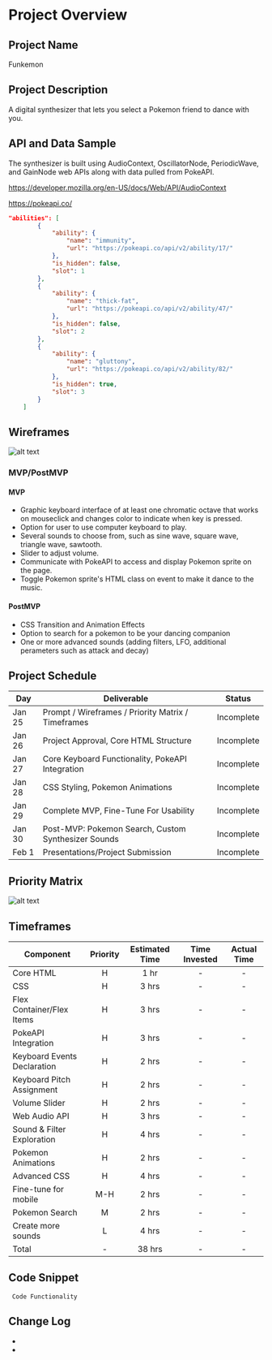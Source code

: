 # Project Overview

## Project Name

Funkemon

## Project Description

A digital synthesizer that lets you select a Pokemon friend to dance with you.

## API and Data Sample

The synthesizer is built using AudioContext, OscillatorNode, PeriodicWave, and GainNode web APIs along with data pulled from PokeAPI.

https://developer.mozilla.org/en-US/docs/Web/API/AudioContext

https://pokeapi.co/

```json
"abilities": [
        {
            "ability": {
                "name": "immunity",
                "url": "https://pokeapi.co/api/v2/ability/17/"
            },
            "is_hidden": false,
            "slot": 1
        },
        {
            "ability": {
                "name": "thick-fat",
                "url": "https://pokeapi.co/api/v2/ability/47/"
            },
            "is_hidden": false,
            "slot": 2
        },
        {
            "ability": {
                "name": "gluttony",
                "url": "https://pokeapi.co/api/v2/ability/82/"
            },
            "is_hidden": true,
            "slot": 3
        }
    ]    
```

## Wireframes

![alt text](https://i.imgur.com/f2EdxIh.png "Wireframe")

### MVP/PostMVP

#### MVP 

- Graphic keyboard interface of at least one chromatic octave that works on mouseclick and changes color to indicate when key is pressed.
- Option for user to use computer keyboard to play.
- Several sounds to choose from, such as sine wave, square wave, triangle wave, sawtooth.
- Slider to adjust volume.
- Communicate with PokeAPI to access and display Pokemon sprite on the page.
- Toggle Pokemon sprite's HTML class on event to make it dance to the music.

#### PostMVP  

- CSS Transition and Animation Effects
- Option to search for a pokemon to be your dancing companion
- One or more advanced sounds (adding filters, LFO, additional perameters such as attack and decay)

## Project Schedule 

|  Day | Deliverable | Status
|---|---| ---|
|Jan 25| Prompt / Wireframes / Priority Matrix / Timeframes | Incomplete
|Jan 26| Project Approval, Core HTML Structure | Incomplete
|Jan 27| Core Keyboard Functionality, PokeAPI Integration | Incomplete
|Jan 28| CSS Styling, Pokemon Animations | Incomplete
|Jan 29| Complete MVP, Fine-Tune For Usability | Incomplete
|Jan 30| Post-MVP: Pokemon Search, Custom Synthesizer Sounds | Incomplete
|Feb 1| Presentations/Project Submission | Incomplete

## Priority Matrix

![alt text](https://i.imgur.com/7wbLQvB.png "Priority Matrix")

## Timeframes

| Component | Priority | Estimated Time | Time Invested | Actual Time |
| --- | :---: |  :---: | :---: | :---: |
| Core HTML | H | 1 hr| - | - |
| CSS | H | 3 hrs| - | - |
| Flex Container/Flex Items | H | 3 hrs| - | - |
| PokeAPI Integration | H | 3 hrs| - | - |
| Keyboard Events Declaration | H | 2 hrs| - | - |
| Keyboard Pitch Assignment | H | 2 hrs| - | - |
| Volume Slider | H | 2 hrs| - | - |
| Web Audio API | H | 3 hrs| - | - |
| Sound & Filter Exploration | H | 4 hrs| - | - |
| Pokemon Animations | H | 2 hrs| - | - |
| Advanced CSS | H | 4 hrs| - | - |
| Fine-tune for mobile | M-H | 2 hrs | - | - |
| Pokemon Search | M | 2 hrs| - | - |
| Create more sounds | L | 4 hrs| - | - |
| Total | - | 38 hrs | - | - |

## Code Snippet
``` 
 Code Functionality
```

## Change Log
 - 
 - 
